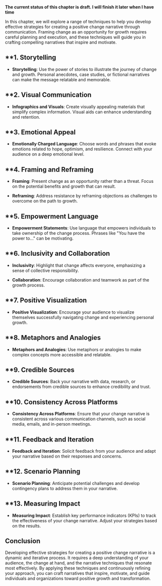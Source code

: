 **The current status of this chapter is draft. I will finish it later when I have time**

In this chapter, we will explore a range of techniques to help you develop effective strategies for creating a positive change narrative through communication. Framing change as an opportunity for growth requires careful planning and execution, and these techniques will guide you in crafting compelling narratives that inspire and motivate.

\*\*1. **Storytelling**
-----------------------

* **Storytelling**: Use the power of stories to illustrate the journey of change and growth. Personal anecdotes, case studies, or fictional narratives can make the message relatable and memorable.

\*\*2. **Visual Communication**
-------------------------------

* **Infographics and Visuals**: Create visually appealing materials that simplify complex information. Visual aids can enhance understanding and retention.

\*\*3. **Emotional Appeal**
---------------------------

* **Emotionally Charged Language**: Choose words and phrases that evoke emotions related to hope, optimism, and resilience. Connect with your audience on a deep emotional level.

\*\*4. **Framing and Reframing**
--------------------------------

* **Framing**: Present change as an opportunity rather than a threat. Focus on the potential benefits and growth that can result.

* **Reframing**: Address resistance by reframing objections as challenges to overcome on the path to growth.

\*\*5. **Empowerment Language**
-------------------------------

* **Empowerment Statements**: Use language that empowers individuals to take ownership of the change process. Phrases like "You have the power to..." can be motivating.

\*\*6. **Inclusivity and Collaboration**
----------------------------------------

* **Inclusivity**: Highlight that change affects everyone, emphasizing a sense of collective responsibility.

* **Collaboration**: Encourage collaboration and teamwork as part of the growth process.

\*\*7. **Positive Visualization**
---------------------------------

* **Positive Visualization**: Encourage your audience to visualize themselves successfully navigating change and experiencing personal growth.

\*\*8. **Metaphors and Analogies**
----------------------------------

* **Metaphors and Analogies**: Use metaphors or analogies to make complex concepts more accessible and relatable.

\*\*9. **Credible Sources**
---------------------------

* **Credible Sources**: Back your narrative with data, research, or endorsements from credible sources to enhance credibility and trust.

\*\*10. **Consistency Across Platforms**
----------------------------------------

* **Consistency Across Platforms**: Ensure that your change narrative is consistent across various communication channels, such as social media, emails, and in-person meetings.

\*\*11. **Feedback and Iteration**
----------------------------------

* **Feedback and Iteration**: Solicit feedback from your audience and adapt your narrative based on their responses and concerns.

\*\*12. **Scenario Planning**
-----------------------------

* **Scenario Planning**: Anticipate potential challenges and develop contingency plans to address them in your narrative.

\*\*13. **Measuring Impact**
----------------------------

* **Measuring Impact**: Establish key performance indicators (KPIs) to track the effectiveness of your change narrative. Adjust your strategies based on the results.

**Conclusion**
--------------

Developing effective strategies for creating a positive change narrative is a dynamic and iterative process. It requires a deep understanding of your audience, the change at hand, and the narrative techniques that resonate most effectively. By applying these techniques and continuously refining your approach, you can craft narratives that inspire, motivate, and guide individuals and organizations toward positive growth and transformation.
